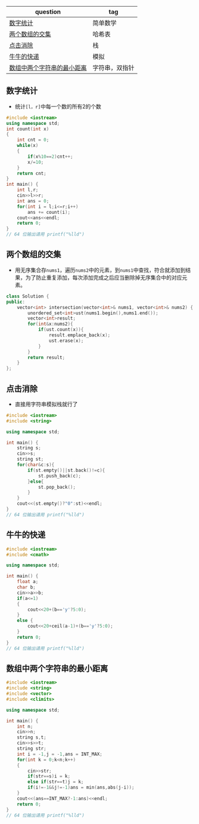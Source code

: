 | question                                                     | tag            |
| ------------------------------------------------------------ | -------------- |
| [数字统计](https://www.nowcoder.com/share/jump/8978549211760841579812) | 简单数学       |
| [两个数组的交集](https://www.nowcoder.com/share/jump/8978549211760842152303) | 哈希表         |
| [点击消除](https://www.nowcoder.com/share/jump/8978549211760842368277) | 栈             |
| [牛牛的快递](https://www.nowcoder.com/share/jump/8978549211760843908944) | 模拟           |
| [数组中两个字符串的最小距离]()                               | 字符串，双指针 |



## 数字统计

- 统计`[l，r]`中每一个数的所有2的个数

```c++
#include <iostream>
using namespace std;
int count(int x)
{
    int cnt = 0;
    while(x)
    {
        if(x%10==2)cnt++;
        x/=10;
    }
    return cnt;
}
int main() {
    int l,r;
    cin>>l>>r;
    int ans = 0;
    for(int i = l;i<=r;i++)
        ans += count(i);
    cout<<ans<<endl;
    return 0;
}
// 64 位输出请用 printf("%lld")
```

## 两个数组的交集

- 用无序集合存`nums1`，遍历`nums2`中的元素，到`nums1`中查找，符合就添加到结果，为了防止重复添加，每次添加完成之后应当删除掉无序集合中的对应元素。

```c++
class Solution {
public:
    vector<int> intersection(vector<int>& nums1, vector<int>& nums2) {
        unordered_set<int>ust(nums1.begin(),nums1.end());
        vector<int>result;
        for(int&x:nums2){
            if(ust.count(x)){
                result.emplace_back(x);
                ust.erase(x);
            }
        }
        return result;
    }
};
```

## 点击消除

- 直接用字符串模拟栈就行了

```c++
#include <iostream>
#include <string>

using namespace std;

int main() {
    string s;
    cin>>s;
    string st;
    for(char&c:s){
        if(st.empty()||st.back()!=c){
            st.push_back(c);
        }else{
            st.pop_back();
        }
    }
    cout<<(st.empty()?"0":st)<<endl;
}
// 64 位输出请用 printf("%lld")
```

## 牛牛的快递



```c++
#include <iostream>
#include <cmath>

using namespace std;

int main() {
    float a;
    char b;
    cin>>a>>b;
    if(a<=1)
    {
        cout<<20+(b=='y'?5:0);
    }
    else {
        cout<<20+ceil(a-1)+(b=='y'?5:0);
    }
    return 0;
}
// 64 位输出请用 printf("%lld")
```

## 数组中两个字符串的最小距离

```c++
#include <iostream>
#include <string>
#include <vector>
#include <climits>

using namespace std;

int main() {
    int n;
    cin>>n;
    string s,t;
    cin>>s>>t;
    string str;
    int i = -1,j = -1,ans = INT_MAX;
    for(int k = 0;k<n;k++)
    {
        cin>>str;
        if(str==s)i = k;
        else if(str==t)j = k;
        if(i!=-1&&j!=-1)ans = min(ans,abs(j-i));
    }
    cout<<(ans==INT_MAX?-1:ans)<<endl;
    return 0;
}
// 64 位输出请用 printf("%lld")
```

